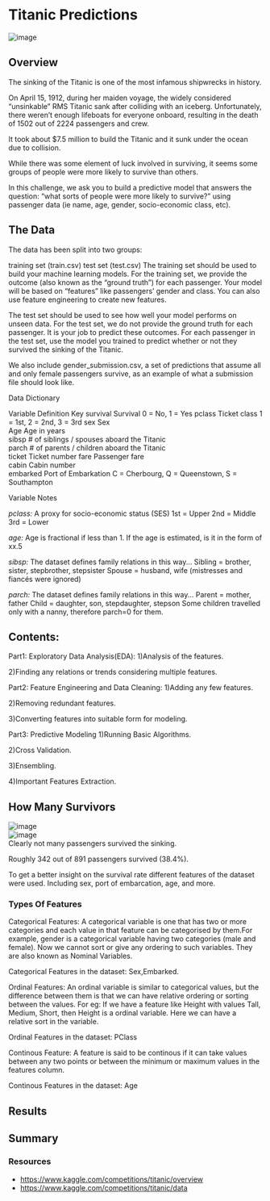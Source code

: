 # Titanic Predictions
![image](https://user-images.githubusercontent.com/107652317/215613872-356354ff-9983-4caf-bb0d-6b8948fbb3a3.png)


## Overview
The sinking of the Titanic is one of the most infamous shipwrecks in history.

On April 15, 1912, during her maiden voyage, the widely considered “unsinkable” RMS Titanic sank after colliding with an iceberg. Unfortunately, there weren’t enough lifeboats for everyone onboard, resulting in the death of 1502 out of 2224 passengers and crew.

It took about $7.5 million to build the Titanic and it sunk under the ocean due to collision.

While there was some element of luck involved in surviving, it seems some groups of people were more likely to survive than others.

In this challenge, we ask you to build a predictive model that answers the question: “what sorts of people were more likely to survive?” using passenger data (ie name, age, gender, socio-economic class, etc).

## The Data 

The data has been split into two groups:

training set (train.csv)
test set (test.csv)
The training set should be used to build your machine learning models. For the training set, we provide the outcome (also known as the “ground truth”) for each passenger. Your model will be based on “features” like passengers’ gender and class. You can also use feature engineering to create new features.

The test set should be used to see how well your model performs on unseen data. For the test set, we do not provide the ground truth for each passenger. It is your job to predict these outcomes. For each passenger in the test set, use the model you trained to predict whether or not they survived the sinking of the Titanic.

We also include gender_submission.csv, a set of predictions that assume all and only female passengers survive, as an example of what a submission file should look like.

Data Dictionary

Variable	Definition	          Key
survival	Survival	            0 = No, 1 = Yes
pclass	  Ticket class	        1 = 1st, 2 = 2nd, 3 = 3rd
sex	      Sex	
Age	      Age in years	
sibsp   	# of siblings / spouses aboard the Titanic	
parch   	# of parents / children aboard the Titanic	
ticket	  Ticket number	
fare	    Passenger fare	
cabin	    Cabin number	
embarked	Port of Embarkation	  C = Cherbourg, Q = Queenstown, S = Southampton


Variable Notes

*pclass:* A proxy for socio-economic status (SES)
1st = Upper
2nd = Middle
3rd = Lower

*age:* Age is fractional if less than 1. If the age is estimated, is it in the form of xx.5

*sibsp:* The dataset defines family relations in this way...
Sibling = brother, sister, stepbrother, stepsister
Spouse = husband, wife (mistresses and fiancés were ignored)

*parch:* The dataset defines family relations in this way...
Parent = mother, father
Child = daughter, son, stepdaughter, stepson
Some children travelled only with a nanny, therefore parch=0 for them.


## Contents:

Part1: Exploratory Data Analysis(EDA):
1)Analysis of the features.

2)Finding any relations or trends considering multiple features.

Part2: Feature Engineering and Data Cleaning:
1)Adding any few features.

2)Removing redundant features.

3)Converting features into suitable form for modeling.

Part3: Predictive Modeling
1)Running Basic Algorithms.

2)Cross Validation.

3)Ensembling.

4)Important Features Extraction.


## How Many Survivors 
![image](https://user-images.githubusercontent.com/107652317/215355064-1162743a-92a0-41a4-a817-aae0db507549.png) </br>
![image](https://user-images.githubusercontent.com/107652317/215355077-de394723-6f31-4779-b251-b19468c43bfd.png) </br>
Clearly not many passengers survived the sinking.

Roughly 342 out of 891 passengers survived (38.4%).

To get a better insight on the survival rate different features of the dataset were used. Including sex, port of embarcation, age, and more. 

### Types Of Features
Categorical Features:
A categorical variable is one that has two or more categories and each value in that feature can be categorised by them.For example, gender is a categorical variable having two categories (male and female). Now we cannot sort or give any ordering to such variables. They are also known as Nominal Variables.

Categorical Features in the dataset: Sex,Embarked.

Ordinal Features:
An ordinal variable is similar to categorical values, but the difference between them is that we can have relative ordering or sorting between the values. For eg: If we have a feature like Height with values Tall, Medium, Short, then Height is a ordinal variable. Here we can have a relative sort in the variable.

Ordinal Features in the dataset: PClass

Continous Feature:
A feature is said to be continous if it can take values between any two points or between the minimum or maximum values in the features column.

Continous Features in the dataset: Age


## Results


## Summary


### Resources 
* https://www.kaggle.com/competitions/titanic/overview
* https://www.kaggle.com/competitions/titanic/data
